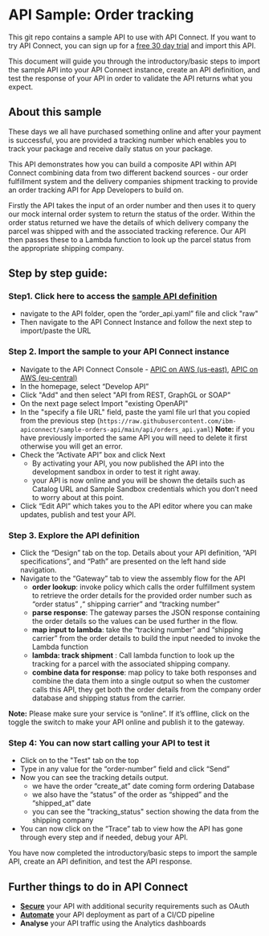 # API Sample: Order tracking

This git repo contains a sample API to use with API Connect.  If you want to try API Connect, you can sign up for a [free 30 day trial](https://register.automation.ibm.com/apic/trial/aws?source=github_sample) and import this API.


This document will guide you through the introductory/basic steps to import the sample API into your API Connect instance, create an API definition, and test the response of your API in order to validate the API returns what you expect.

## About this sample

These days we all have purchased something online and after your payment is successful, you are provided a tracking number which enables you to track your package and receive daily status on your package.

This API demonstrates how you can build a composite API within API Connect combining data from two different backend sources - our order fulfillment system and the delivery companies shipment tracking to provide an order tracking API for App Developers to build on.  

Firstly the API takes the input of an order number and then uses it to query our mock internal order system to return the status of the order.  Within the order status returned we have the details of which delivery company the parcel was shipped with and the associated tracking reference.  Our API then passes these to a Lambda function to look up the parcel status from the appropriate shipping company. 


## Step by step guide:

### Step1. Click here to access the [sample API definition](https://raw.githubusercontent.com/ibm-apiconnect/sample-orders-api/main/api/orders_api.yaml) 

 - navigate to the API folder, open the “order_api.yaml” file and click "raw"
 - Then navigate to the API Connect Instance and follow the next step to import/paste the URL

### Step 2. Import the sample to your API Connect instance

 - Navigate to the API Connect Console - [APIC on AWS (us-east)](https://api-manager.us-east-a.apiconnect.automation.ibm.com/manager/), [APIC on AWS (eu-central)](https://api-manager.eu-central-a.apiconnect.automation.ibm.com/manager/)
 - In the homepage, select “Develop API”
 - Click "Add" and then select "API from REST, GraphGL or SOAP"
 - On the next page select Import "existing OpenAPI"
 - In the "specify a file URL" field, paste the yaml file url that you copied from the previous step (`https://raw.githubusercontent.com/ibm-apiconnect/sample-orders-api/main/api/orders_api.yaml`) **Note:** if you have previously imported the same API you will need to delete it first otherwise you will get an error. 
 - Check the “Activate API” box and click Next
     - By activating your API, you now published the API into the development sandbox in order to test it right away. 
     - your API is now online and you will be shown the details such as Catalog URL and Sample Sandbox credentials which you don’t need to worry about at this point.
 - Click “Edit API” which takes you to the API editor where you can make updates, publish and test your API.

### Step 3. Explore the API definition
  - Click the “Design” tab on the top. Details about  your API definition, “API specifications”, and “Path” are presented on the left hand side navigation. 
  - Navigate to the “Gateway” tab to view the assembly flow for the API
    - **order lookup**: invoke policy which calls the order fulfillment system to retrieve the order details for the provided order number such as “order status” ,“ shipping carrier” and “tracking number” 
    - **parse response**:  The gateway parses the JSON response containing the order details so the values can be used further in the flow. 
    - **map input to lambda**: take the “tracking number” and “shipping carrier” from the order details to build the input needed to invoke the Lambda function
    - **lambda: track shipment** : Call lambda function to look up the tracking for a  parcel with the associated shipping company.
    - **combine data for response**: map policy to take both responses and combine the data them into a single output so when the customer calls this API, they get both the order details from the company order database and shipping status from the carrier. 

**Note:** Please make sure your service is “online”. If it’s offline, click on the toggle the switch to make your API online and publish it to the gateway. 

### Step 4: You can now start calling your API to test it
  - Click on to the "Test" tab on the top
  - Type in any value for the “order-number” field and click “Send”
  - Now you can see the tracking details output.
    - we have the order “create_at” date coming form ordering Database
    - we also have the “status” of the order as “shipped” and the “shipped_at” date
    - you can see the "tracking_status" section showing the data from the shipping company
  - You can now click on the “Trace” tab to view how the API has gone through every step and if needed, debug your API.

You have now completed the introductory/basic steps to import the sample API, create an API definition, and test the API response. 

## Further things to do in API Connect

 - [**Secure**](https://www.ibm.com/docs/en/api-connect/saas?topic=apis-security-authentication) your API with additional security requirements such as OAuth
 - [**Automate**](automate.md) your API deployment as part of a CI/CD pipeline
 - **Analyse** your API traffic using the Analytics dashboards
